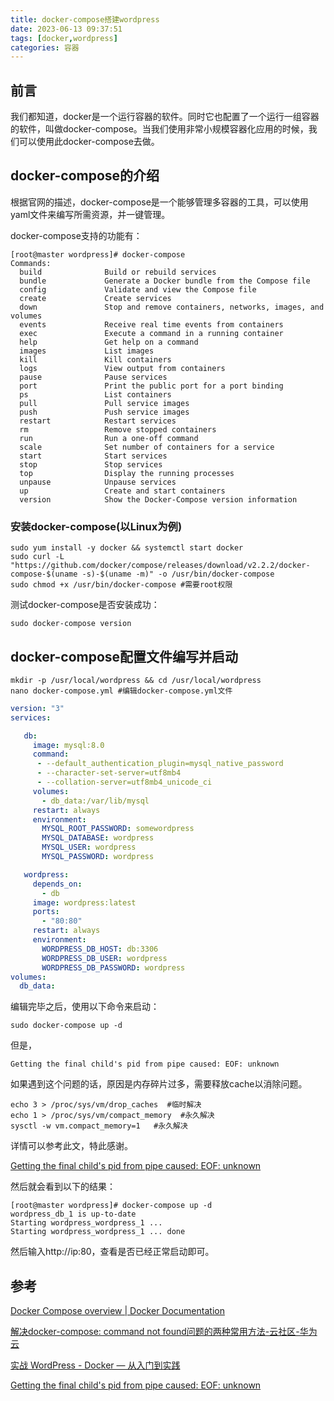 ```yaml
---
title: docker-compose搭建wordpress
date: 2023-06-13 09:37:51
tags: [docker,wordpress]
categories: 容器
---
```




## 前言

我们都知道，docker是一个运行容器的软件。同时它也配置了一个运行一组容器的软件，叫做docker-compose。当我们使用非常小规模容器化应用的时候，我们可以使用此docker-compose去做。



## docker-compose的介绍

根据官网的描述，docker-compose是一个能够管理多容器的工具，可以使用yaml文件来编写所需资源，并一键管理。

docker-compose支持的功能有：

```shell
[root@master wordpress]# docker-compose
Commands:
  build              Build or rebuild services
  bundle             Generate a Docker bundle from the Compose file
  config             Validate and view the Compose file
  create             Create services
  down               Stop and remove containers, networks, images, and volumes
  events             Receive real time events from containers
  exec               Execute a command in a running container
  help               Get help on a command
  images             List images
  kill               Kill containers
  logs               View output from containers
  pause              Pause services
  port               Print the public port for a port binding
  ps                 List containers
  pull               Pull service images
  push               Push service images
  restart            Restart services
  rm                 Remove stopped containers
  run                Run a one-off command
  scale              Set number of containers for a service
  start              Start services
  stop               Stop services
  top                Display the running processes
  unpause            Unpause services
  up                 Create and start containers
  version            Show the Docker-Compose version information
```



### 安装docker-compose(以Linux为例)

```shell
sudo yum install -y docker && systemctl start docker
sudo curl -L "https://github.com/docker/compose/releases/download/v2.2.2/docker-compose-$(uname -s)-$(uname -m)" -o /usr/bin/docker-compose
sudo chmod +x /usr/bin/docker-compose #需要root权限
```

测试docker-compose是否安装成功：

```shell
sudo docker-compose version
```



## docker-compose配置文件编写并启动

```shell
mkdir -p /usr/local/wordpress && cd /usr/local/wordpress
nano docker-compose.yml #编辑docker-compose.yml文件
```

```yml
version: "3"
services:

   db:
     image: mysql:8.0
     command:
      - --default_authentication_plugin=mysql_native_password
      - --character-set-server=utf8mb4
      - --collation-server=utf8mb4_unicode_ci     
     volumes:
       - db_data:/var/lib/mysql
     restart: always
     environment:
       MYSQL_ROOT_PASSWORD: somewordpress
       MYSQL_DATABASE: wordpress
       MYSQL_USER: wordpress
       MYSQL_PASSWORD: wordpress

   wordpress:
     depends_on:
       - db
     image: wordpress:latest
     ports:
       - "80:80"
     restart: always
     environment:
       WORDPRESS_DB_HOST: db:3306
       WORDPRESS_DB_USER: wordpress
       WORDPRESS_DB_PASSWORD: wordpress
volumes:
  db_data:
```



编辑完毕之后，使用以下命令来启动：

```shell
sudo docker-compose up -d
```



但是，

```shell
Getting the final child's pid from pipe caused: EOF: unknown
```

如果遇到这个问题的话，原因是内存碎片过多，需要释放cache以消除问题。

```shell
echo 3 > /proc/sys/vm/drop_caches  #临时解决
echo 1 > /proc/sys/vm/compact_memory  #永久解决
sysctl -w vm.compact_memory=1   #永久解决
```

详情可以参考此文，特此感谢。

[Getting the final child's pid from pipe caused: EOF: unknown](https://www.jokerbai.com/archives/getting-the-final-childs-pid-from-pipe-caused)



然后就会看到以下的结果：

```shell
[root@master wordpress]# docker-compose up -d
wordpress_db_1 is up-to-date
Starting wordpress_wordpress_1 ...
Starting wordpress_wordpress_1 ... done
```



然后输入http://ip:80，查看是否已经正常启动即可。



## 参考

[Docker Compose overview | Docker Documentation](https://docs.docker.com/compose/)

[解决docker-compose: command not found问题的两种常用方法-云社区-华为云](https://bbs.huaweicloud.com/blogs/286823)

[实战 WordPress - Docker — 从入门到实践](https://yeasy.gitbook.io/docker_practice/compose/wordpress)

[Getting the final child's pid from pipe caused: EOF: unknown](https://www.jokerbai.com/archives/getting-the-final-childs-pid-from-pipe-caused)
